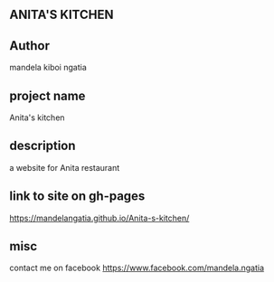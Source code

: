 ## ANITA'S KITCHEN
## Author 
mandela kiboi ngatia
## project name
Anita's kitchen
## description 
a website for Anita restaurant
## link to site on gh-pages
https://mandelangatia.github.io/Anita-s-kitchen/
## misc
contact me on facebook
https://www.facebook.com/mandela.ngatia

